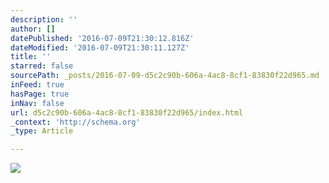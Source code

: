 ```yaml
---
description: ''
author: []
datePublished: '2016-07-09T21:30:12.816Z'
dateModified: '2016-07-09T21:30:11.127Z'
title: ''
starred: false
sourcePath: _posts/2016-07-09-d5c2c90b-606a-4ac8-8cf1-83830f22d965.md
inFeed: true
hasPage: true
inNav: false
url: d5c2c90b-606a-4ac8-8cf1-83830f22d965/index.html
_context: 'http://schema.org'
_type: Article

---
```

![](https://the-grid-user-content.s3-us-west-2.amazonaws.com/dad9e702-c9b5-4088-bb0c-55828fd9d806.jpg)